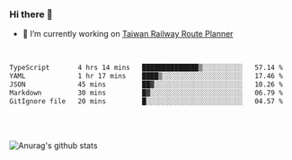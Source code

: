 ### Hi there 👋

- 🔭 I’m currently working on [Taiwan Railway Route Planner](https://github.com/Taiwan-Railway-Route-Planner)

<br/>

<!--START_SECTION:waka-->

```txt
TypeScript       4 hrs 14 mins   ██████████████▒░░░░░░░░░░   57.14 %
YAML             1 hr 17 mins    ████▒░░░░░░░░░░░░░░░░░░░░   17.46 %
JSON             45 mins         ██▓░░░░░░░░░░░░░░░░░░░░░░   10.26 %
Markdown         30 mins         █▓░░░░░░░░░░░░░░░░░░░░░░░   06.79 %
GitIgnore file   20 mins         █░░░░░░░░░░░░░░░░░░░░░░░░   04.57 %
```

<!--END_SECTION:waka-->

<br/>
<br/>

![Anurag's github stats](https://github-readme-stats.vercel.app/api?username=DepickereSven&show_icons=true&theme=tokyonight)



<!--
**DepickereSven/DepickereSven** is a ✨ _special_ ✨ repository because its `README.md` (this file) appears on your GitHub profile.

Here are some ideas to get you started:

- 🔭 I’m currently working on ...
- 🌱 I’m currently learning ...
- 👯 I’m looking to collaborate on ...
- 🤔 I’m looking for help with ...
- 💬 Ask me about ...
- 📫 How to reach me: ...
- 😄 Pronouns: ...
- ⚡ Fun fact: ...
-->
